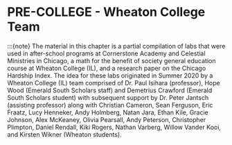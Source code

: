 # PRE-COLLEGE - Wheaton College Team
:::{note}
The material in this chapter is a partial compilation of labs that were used in after-school programs at Cornerstone Academy and Celestial Ministries in Chicago, a math for the benefit of society general education course at Wheaton College (IL), and a research paper on the Chicago Hardship Index.  The idea for these labs originated in Summer 2020 by a Wheaton College (IL) team comprised of Dr. Paul Isihara (professor), Hope Wood (Emerald South Scholars staff) and Demetrius Crawford (Emerald South Scholars student) with subsequent support by  Dr. Peter Jantsch (assisting professor) along with Christian Cameron,  Sean Ferguson, Eric Fraatz, Lucy Henneker, Andy Holmberg, Natan Jara, Ethan Kile, Gracie Johnson, Alex McKeaney, Olivia Pearsall, Andy Peterson, Christopher Plimpton, Daniel Rendall, Kiki Rogers, Nathan Varberg, Willow Vander Kooi, and Kirsten Wikner (Wheaton students). 
